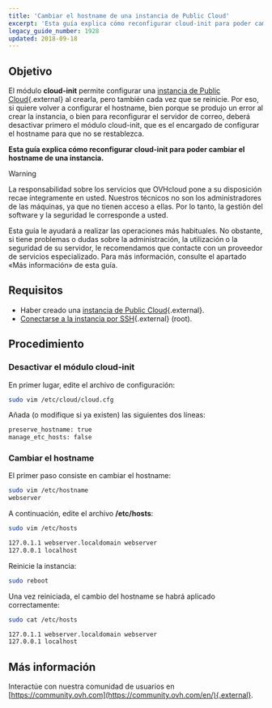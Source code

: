 ```yaml
---
title: 'Cambiar el hostname de una instancia de Public Cloud'
excerpt: 'Esta guía explica cómo reconfigurar cloud-init para poder cambiar el hostname de una instancia'
legacy_guide_number: 1928
updated: 2018-09-18
---
```



## Objetivo

El módulo **cloud-init** permite configurar una [instancia de Public Cloud](https://www.ovhcloud.com/es/public-cloud/){.external} al crearla, pero también cada vez que se reinicie. Por eso, si quiere volver a configurar el hostname, bien porque se produjo un error al crear la instancia, o bien para reconfigurar el servidor de correo, deberá desactivar primero el módulo cloud-init, que es el encargado de configurar el hostname para que no se restablezca.

**Esta guía explica cómo reconfigurar cloud-init para poder cambiar el hostname de una instancia.**

> [!warning]
>
> La responsabilidad sobre los servicios que OVHcloud pone a su disposición recae íntegramente en usted. Nuestros técnicos no son los administradores de las máquinas, ya que no tienen acceso a ellas. Por lo tanto, la gestión del software y la seguridad le corresponde a usted.
>
> Esta guía le ayudará a realizar las operaciones más habituales. No obstante, si tiene problemas o dudas sobre la administración, la utilización o la seguridad de su servidor, le recomendamos que contacte con un proveedor de servicios especializado. Para más información, consulte el apartado «Más información» de esta guía.
>


## Requisitos

- Haber creado una [instancia de Public Cloud](https://www.ovhcloud.com/es/public-cloud/){.external}.
- [Conectarse a la instancia por SSH](/pages/public_cloud/compute/public-cloud-first-steps#4-conectarse-a-una-instancia/){.external} (root).


## Procedimiento

### Desactivar el módulo cloud-init

En primer lugar, edite el archivo de configuración:

```sh
sudo vim /etc/cloud/cloud.cfg
```

Añada (o modifique si ya existen) las siguientes dos líneas:

```sh
preserve_hostname: true
manage_etc_hosts: false
```

### Cambiar el hostname

El primer paso consiste en cambiar el hostname:

```sh
sudo vim /etc/hostname
webserver
```

A continuación, edite el archivo **/etc/hosts**:

```sh
sudo vim /etc/hosts

127.0.1.1 webserver.localdomain webserver
127.0.0.1 localhost
```

Reinicie la instancia:

```bash
sudo reboot
```

Una vez reiniciada, el cambio del hostname se habrá aplicado correctamente: 

```sh
sudo cat /etc/hosts

127.0.1.1 webserver.localdomain webserver
127.0.0.1 localhost
```

## Más información 

Interactúe con nuestra comunidad de usuarios en [https://community.ovh.com](https://community.ovh.com/en/){.external}.

